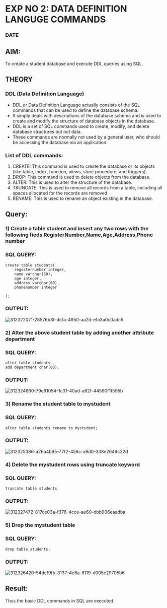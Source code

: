 # EXP NO 2: DATA DEFINITION LANGUGE COMMANDS 
### DATE
## AIM:
To create a student database and execute DDL queries using SQL.


## THEORY
### DDL (Data Definition Language)

* DDL or Data Definition Language actually consists of the SQL commands that can be used to define the database schema.
* It simply deals with descriptions of the database schema and is used to create and modify the structure of database objects in the database.
* DDL is a set of SQL commands used to create, modify, and delete database structures but not data.
* These commands are normally not used by a general user, who should be accessing the database via an application.

 
### List of DDL commands: 
1. CREATE: This command is used to create the database or its objects (like table, index, function, views, store procedure, and triggers).
2. DROP: This command is used to delete objects from the database.
3. ALTER: This is used to alter the structure of the database.
4. TRUNCATE: This is used to remove all records from a table, including all spaces allocated for the records are removed.
5. RENAME: This is used to rename an object existing in the database.

## Query:

### 1) Create a table student  and insert any two rows with the following fieds RegisterNumber,Name,Age,Address,Phone number

### SQL QUERY: 
```
create table students(
    registernumber integer,
    name varchar(50),
    age integer,
    address varchar(60),
    phonenumber integer
    
);
```
### OUTPUT:

![312322071-28576b8f-dc1a-4950-aa2d-efa3a0c0adc5](https://github.com/DrUmaRaniV/DBMS/assets/120244201/c6bbcc39-0919-48d0-bc68-8ff8fa3bd4f7)


### 2) Alter the above student table by adding another attribute department

### SQL QUERY: 
```
alter table students
add department char(80);
```
### OUTPUT:

![312324660-79e91054-1c31-40ad-a62f-44590f1f595b](https://github.com/DrUmaRaniV/DBMS/assets/120244201/ef3751d5-f5ee-447f-b6bd-91f31fa361d9)

### 3) Rename the student table to mystudent

### SQL QUERY: 
```
alter table students rename to mystudent;
```

### OUTPUT:

![312325386-a26a4b95-77f2-458c-a9d0-338e2649c32d](https://github.com/DrUmaRaniV/DBMS/assets/120244201/185e0eed-c87a-4ffe-a470-c6f720aef8db)

### 4) Delete the mystudent rows using truncate keyword

### SQL QUERY: 
```
truncate table students
```

### OUTPUT:

![312327472-817ce03a-f376-4cce-ae60-dbb906eaadba](https://github.com/DrUmaRaniV/DBMS/assets/120244201/e865b821-1c67-44c6-8a17-1f2f1f338357)

### 5) Drop the mystudent table
 
### SQL QUERY: 
```
drop table students;
```
### OUTPUT:

![312326420-54dcf9fb-3137-4e6a-8119-d005c29705b6](https://github.com/DrUmaRaniV/DBMS/assets/120244201/c73fff07-4afd-477a-b1cb-5c9fc57fc4bd)

## Result:
Thus the basic DDL commands in SQL are executed. 


